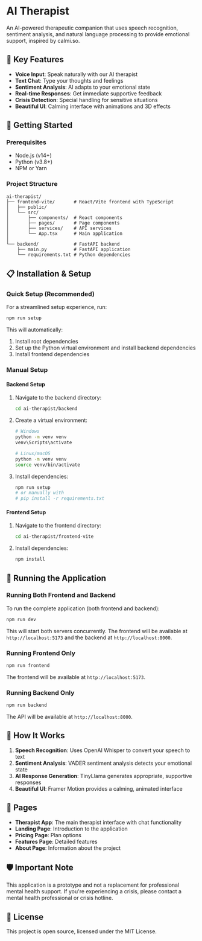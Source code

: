 # AI Therapist

An AI-powered therapeutic companion that uses speech recognition, sentiment analysis, and natural language processing to provide emotional support, inspired by calmi.so.

## 🌟 Key Features

- **Voice Input**: Speak naturally with our AI therapist
- **Text Chat**: Type your thoughts and feelings
- **Sentiment Analysis**: AI adapts to your emotional state
- **Real-time Responses**: Get immediate supportive feedback
- **Crisis Detection**: Special handling for sensitive situations
- **Beautiful UI**: Calming interface with animations and 3D effects

## 🚀 Getting Started

### Prerequisites

- Node.js (v14+)
- Python (v3.8+)
- NPM or Yarn

### Project Structure

```
ai-therapist/
├── frontend-vite/       # React/Vite frontend with TypeScript
│   ├── public/
│   └── src/
│       ├── components/  # React components
│       ├── pages/       # Page components
│       ├── services/    # API services
│       └── App.tsx      # Main application
│
└── backend/             # FastAPI backend
    ├── main.py          # FastAPI application
    └── requirements.txt # Python dependencies
```

## 📋 Installation & Setup

### Quick Setup (Recommended)

For a streamlined setup experience, run:

```bash
npm run setup
```

This will automatically:

1. Install root dependencies
2. Set up the Python virtual environment and install backend dependencies
3. Install frontend dependencies

### Manual Setup

#### Backend Setup

1. Navigate to the backend directory:

   ```bash
   cd ai-therapist/backend
   ```

2. Create a virtual environment:

   ```bash
   # Windows
   python -m venv venv
   venv\Scripts\activate

   # Linux/macOS
   python -m venv venv
   source venv/bin/activate
   ```

3. Install dependencies:

   ```bash
   npm run setup
   # or manually with
   # pip install -r requirements.txt
   ```

#### Frontend Setup

1. Navigate to the frontend directory:

   ```bash
   cd ai-therapist/frontend-vite
   ```

2. Install dependencies:

   ```bash
   npm install
   ```

## 🚀 Running the Application

### Running Both Frontend and Backend

To run the complete application (both frontend and backend):

```bash
npm run dev
```

This will start both servers concurrently. The frontend will be available at `http://localhost:5173` and the backend at `http://localhost:8000`.

### Running Frontend Only

```bash
npm run frontend
```

The frontend will be available at `http://localhost:5173`.

### Running Backend Only

```bash
npm run backend
```

The API will be available at `http://localhost:8000`.

## 🧠 How It Works

1. **Speech Recognition**: Uses OpenAI Whisper to convert your speech to text
2. **Sentiment Analysis**: VADER sentiment analysis detects your emotional state
3. **AI Response Generation**: TinyLlama generates appropriate, supportive responses
4. **Beautiful UI**: Framer Motion provides a calming, animated interface

## 📱 Pages

- **Therapist App**: The main therapist interface with chat functionality
- **Landing Page**: Introduction to the application
- **Pricing Page**: Plan options
- **Features Page**: Detailed features
- **About Page**: Information about the project

## 🛡️ Important Note

This application is a prototype and not a replacement for professional mental health support. If you're experiencing a crisis, please contact a mental health professional or crisis hotline.

## 📝 License

This project is open source, licensed under the MIT License.

